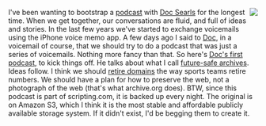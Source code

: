 <img src="http://scripting.com/images/2018/04/07/lifesavers.png" border="0" align="right">I've been wanting to bootstrap a <a href="http://scripting.com/2020/01/10/docSearlsFutureSafeArchives.m4a">podcast</a> with <a href="https://en.wikipedia.org/wiki/Doc_Searls">Doc Searls</a> for the longest time. When we get together, our conversations are fluid, and full of ideas and stories. In the last few years we've started to exchange voicemails using the iPhone voice memo app. A few days ago I said to <a href="https://duckduckgo.com/?q=%22Doc+Searls%22&t=h_&ia=web">Doc</a>, in a voicemail of course, that we should try to do a podcast that was just a series of voicemails. Nothing more fancy than that. So here's <a href="http://scripting.com/2020/01/10/docSearlsFutureSafeArchives.m4a">Doc's first podcast</a>, to kick things off. He talks about what I call <a href="https://duckduckgo.com/?q=site%3Ascripting.com+future-safe+archives&t=h_&ia=web">future-safe archives</a>. Ideas follow. I think we should <a href="http://scripting.com/2018/02/26/151513.html#a153528">retire domains</a> the way sports teams retire numbers. We should have a plan for how to preserve the web, not a photograph of the web (that's what archive.org does). BTW, since this podcast is part of scripting.com, it is backed up every night. The original is on Amazon S3, which I think it is the most stable and affordable publicly available storage system. If it didn't exist, I'd be begging them to create it. 

